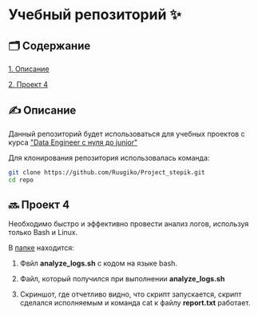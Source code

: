 # Учебный репозиторий ✨
## 🗂️ Содержание
[1. Описание](#️-описаниеописание)

[2. Проект 4](#-проект-4)

## ✍️ Описание

Данный репозиторий будет использоваться для учебных проектов с курса ["Data Engineer с нуля до junior"](https://stepik.org/course/137235/syllabus)

Для клонирования репозитория использовалась команда:
```bash
git clone https://github.com/Ruugiko/Project_stepik.git
cd repo
```
## 🔜 Проект 4  
 Необходимо быстро и эффективно провести анализ логов, используя только Bash и Linux.
 
 В [папке](https://github.com/Ruugiko/Project_stepik/tree/main/Project_4) находится:
 
1. Фвйл **analyze_logs.sh** с кодом на языке bash.

2. Файл, который получился при выполнении **analyze_logs.sh**

3. Cкриншот, где отчетливо видно, что скрипт запускается, скрипт сделался исполняемым и команда cat к файлу **report.txt** работает.
